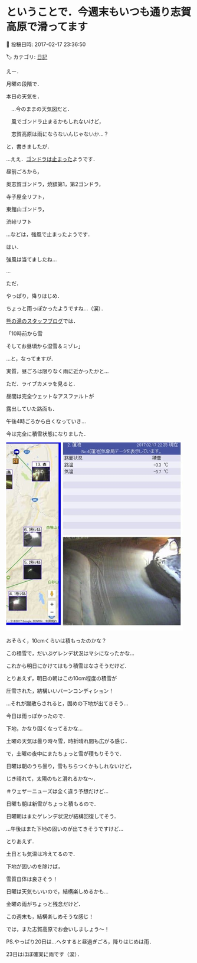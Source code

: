 # ということで．今週末もいつも通り志賀高原で滑ってます

📅 投稿日時: 2017-02-17 23:36:50

🏷️ カテゴリ: [日記](cc4b5682fb7b8b144980957a978653fb0.md)

えー．


月曜の段階で．


本日の天気を．


　…今のままの天気図だと．


　風でゴンドラ止まるかもしれないけど，


　志賀高原は雨にならないんじゃないか…？


と，書きましたが．





…ええ．[ゴンドラは止まった](https://www.facebook.com/yakebitaiyama/posts/1225547677540576)ようです．


昼前ごろから，


奥志賀ゴンドラ，焼額第1，第2ゴンドラ，


寺子屋全リフト，


東館山ゴンドラ，


渋峠リフト


…などは，強風で止まったようです．


はい．


強風は当てましたね…





…


ただ．


やっぱり，降りはじめ．


ちょっと雨っぽかったようですね…（涙）．


[熊の湯のスタッフブログ](http://ameblo.jp/kumakumanoyu/entry-12248639875.html)では．


「10時前から雪


そしてお昼頃から湿雪＆ミゾレ」


…と，なってますが．





実質，昼ごろは限りなく雨に近かったかと…





ただ．ライブカメラを見ると．


昼間は完全ウェットなアスファルトが


露出していた路面も．


午後4時ごろから白くなっていき…


今は完全に積雪状態になりました．




![a199f9f10073b7c1606e148989ac934b.jpg](images/a199f9f10073b7c1606e148989ac934b.jpg)




おそらく，10cmくらいは積もったのかな？





この積雪で，だいぶゲレンデ状況はマシになったかな…


これから明日にかけてはもう積雪はなさそうだけど．





とりあえず，明日の朝はこの10cm程度の積雪が


圧雪された，結構いいバーンコンディション！


…それが蹴散らされると，固めの下地が出てきそう…


今日は雨っぽかったので．


下地，かなり固くなってるかな…





土曜の天気は曇り時々雪，時折晴れ間も広がる感じ．





で，土曜の夜中にまたちょっと雪が積もりそうで．





日曜は朝のうち曇り，雪もちらつくかもしれないけど，


じき晴れて，太陽のもと滑れるかな～．


＃ウェザーニューズは全く違う予想だけど…


日曜も朝は新雪がちょっと積もるので．


日曜朝はまたゲレンデ状況が結構回復してそう．


…午後はまた下地の固いのが出てきそうですけど…





とりあえず．


土日とも気温は冷えてるので．


下地が固いのを除けば，


雪質自体は良さそう！


日曜は天気もいいので，結構楽しめるかも…


金曜の雨がちょっと残念だけど．


この週末も，結構楽しめそうな感じ！





では，また志賀高原でお会いしましょう～！





PS.やっぱり20日は…ヘタすると昼過ぎごろ，降りはじめは雨．


23日はほぼ確実に雨です（涙）．
